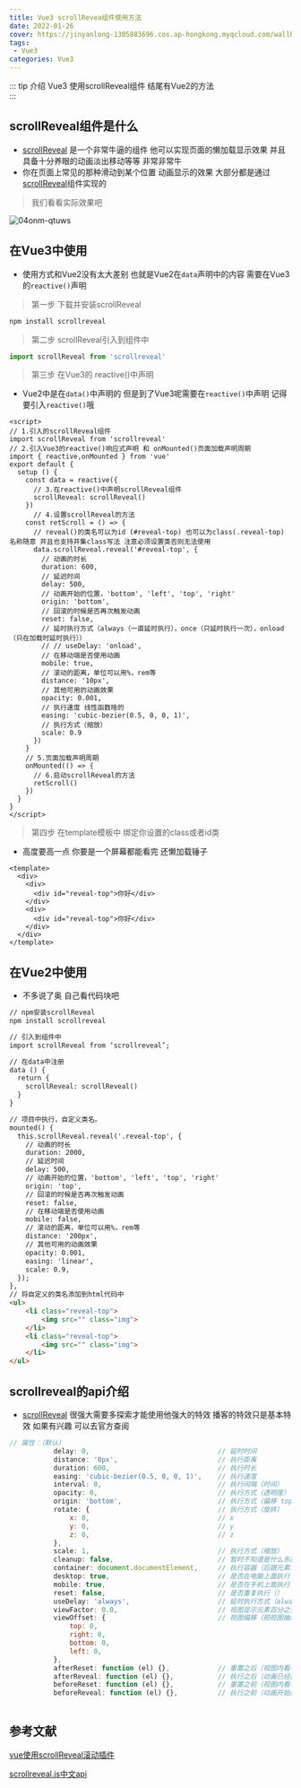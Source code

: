 ```yaml
---
title: Vue3 scrollRevea组件使用方法
date: 2022-01-26
cover: https://jinyanlong-1305883696.cos.ap-hongkong.myqcloud.com/wallhaven-dp278m.jpg
tags:
 - Vue3
categories: Vue3
---
```


::: tip 介绍
Vue3 使用scrollReveal组件 结尾有Vue2的方法<br>
:::

<!-- more -->

## scrollReveal组件是什么

* [scrollReveal](https://scrollrevealjs.org/) 是一个非常牛逼的组件 他可以实现页面的懒加载显示效果 并且具备十分养眼的动画淡出移动等等 非常非常牛 
* 你在页面上常见的那种滑动到某个位置 动画显示的效果 大部分都是通过[scrollReveal](https://scrollrevealjs.org/)组件实现的

> 我们看看实际效果吧

![04onm-qtuws](https://jinyanlong-1305883696.cos.ap-hongkong.myqcloud.com/04onm-qtuws.gif)

## 在Vue3中使用

* 使用方式和Vue2没有太大差别 也就是Vue2在`data`声明中的内容 需要在Vue3的`reactive()`声明

> 第一步 下载并安装scrollReveal

```bash
npm install scrollreveal
```

> 第二步  scrollReveal引入到组件中

```js
import scrollReveal from 'scrollreveal'
```

> 第三步 在Vue3的 reactive()中声明

* Vue2中是在`data()`中声明的 但是到了Vue3呢需要在`reactive()`中声明 记得要引入`reactive()`哦

```vue
<script>
// 1.引入的scrollReveal组件
import scrollReveal from 'scrollreveal'
// 2.引入Vue3的reactive()响应式声明 和 onMounted()页面加载声明周期
import { reactive,onMounted } from 'vue'
export default {
  setup () {
    const data = reactive({
      // 3.在reactive()中声明scrollReveal组件
      scrollReveal: scrollReveal()
    })
      // 4.设置scrollReveal的方法
    const retScroll = () => {
      // reveal()的类名可以为id (#reveal-top) 也可以为class(.reveal-top) 名称随意 并且也支持并集class写法 注意必须设置类否则无法使用
      data.scrollReveal.reveal('#reveal-top', {
        // 动画的时长
        duration: 600,
        // 延迟时间
        delay: 500,
        // 动画开始的位置，'bottom', 'left', 'top', 'right'
        origin: 'bottom',
        // 回滚的时候是否再次触发动画
        reset: false,
        // 延时执行方式（always（一直延时执行），once（只延时执行一次），onload（只在加载时延时执行））
        // // useDelay: 'onload',
        // 在移动端是否使用动画
        mobile: true,
        // 滚动的距离，单位可以用%，rem等
        distance: '10px',
        // 其他可用的动画效果
        opacity: 0.001,
        // 执行速度 线性函数啥的
        easing: 'cubic-bezier(0.5, 0, 0, 1)',
        // 执行方式（缩放）
        scale: 0.9
      })
    }
    // 5.页面加载声明周期
    onMounted(() => {
      // 6.启动scrollReveal的方法
      retScroll()
    })
  }
}
</script>
```

> 第四步 在template模板中 绑定你设置的class或者id类

* 高度要高一点 你要是一个屏幕都能看完 还懒加载锤子

```vue
<template>
  <div>
    <div>
      <div id="reveal-top">你好</div>
    </div>
    <div>
      <div id="reveal-top">你好</div>
    </div>
  </div>
</template>
```

## 在Vue2中使用

* 不多说了奥 自己看代码块吧

```html
// npm安装scrollReveal
npm install scrollreveal

// 引入到组件中
import scrollReveal from ‘scrollreveal’;

// 在data中注册
data () {
  return {
    scrollReveal: scrollReveal()
  }
}

// 项目中执行，自定义类名。
mounted() {
  this.scrollReveal.reveal('.reveal-top', {
    // 动画的时长
    duration: 2000,
    // 延迟时间
    delay: 500,
    // 动画开始的位置，'bottom', 'left', 'top', 'right'
    origin: 'top',
    // 回滚的时候是否再次触发动画
    reset: false,
    // 在移动端是否使用动画
    mobile: false,
    // 滚动的距离，单位可以用%，rem等
    distance: '200px',
    // 其他可用的动画效果
    opacity: 0.001,
    easing: 'linear',
    scale: 0.9,
  });
},
// 将自定义的类名添加到html代码中
<ul>
    <li class="reveal-top">
        <img src="" class="img">
    </li>
    <li class="reveal-top">
        <img src="" class="img">
    </li>
</ul>
```

## scrollreveal的api介绍

* [scrollReveal](https://scrollrevealjs.org/api/reveal.html) 很强大需要多探索才能使用他强大的特效 播客的特效只是基本特效 如果有兴趣 可以去官方查阅

```js
// 属性：（默认）
           delay: 0,                                // 延时时间
           distance: '0px',                         // 执行距离
           duration: 600,                           // 执行时长
           easing: 'cubic-bezier(0.5, 0, 0, 1)',    // 执行速度
           interval: 0,                             // 执行间隔（时间）
           opacity: 0,                              // 执行方式（透明度）
           origin: 'bottom',                        // 执行方式（偏移 top:自上而下,bottom:自下而上,left:自左往右,right:自右往左.）
           rotate: {                                // 执行方式（旋转）
               x: 0,                                // x
               y: 0,                                // y
               z: 0,                                // z
           },
           scale: 1,                                // 执行方式（缩放）
           cleanup: false,                          // 暂时不知道是什么东西
           container: document.documentElement,     // 执行容器（后跟元素，填写后只有容器内的元素执行动画）
           desktop: true,                           // 是否在电脑上面执行
           mobile: true,                            // 是否在手机上面执行
           reset: false,                            // 是否重复执行（）
           useDelay: 'always',                      // 延时执行方式（always（一直延时执行），once（只延时执行一次），onload（只在加载时延时执行））
           viewFactor: 0.0,                         // 视图显示元素百分之多少的时候执行动画（单位：小数，例：0.50 在元素展示超过百分之五十的时候，执行动画）
           viewOffset: {                            // 视图偏移（把视图抽象成元素移动）
               top: 0,
               right: 0,
               bottom: 0,
               left: 0,
           },
           afterReset: function (el) {},            // 重置之后（视图内看不到元素之后，退场动画执行结束之后）
           afterReveal: function (el) {},           // 执行之后（动画已经执行完毕（已完成））
           beforeReset: function (el) {},           // 重置之前（视图内看不到元素之后，退场动画执行结束之前）
           beforeReveal: function (el) {},          // 执行之前（动画开始执行（未完成时））　
　　
```

## 参考文献

[vue使用scrollReveal滚动插件](https://www.cnblogs.com/Strangers/p/14867162.html)

[scrollreveal.js中文api](https://www.cnblogs.com/fzkbk/p/14750242.html)

